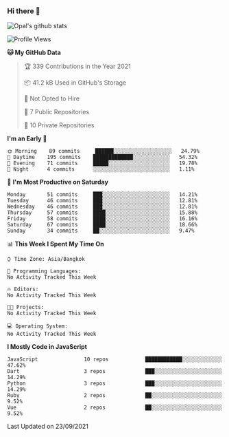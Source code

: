 ### Hi there 👋

![Opal's github stats](https://github-readme-stats.vercel.app/api?username=coolkidneversleep&count_private=true&show_icons=true&theme=radical)


<!--START_SECTION:waka-->
![Profile Views](http://img.shields.io/badge/Profile%20Views-0-blue)

**🐱 My GitHub Data** 

> 🏆 339 Contributions in the Year 2021
 > 
> 📦 41.2 kB Used in GitHub's Storage 
 > 
> 🚫 Not Opted to Hire
 > 
> 📜 7 Public Repositories 
 > 
> 🔑 10 Private Repositories  
 > 
**I'm an Early 🐤** 

```text
🌞 Morning    89 commits     ██████░░░░░░░░░░░░░░░░░░░   24.79% 
🌆 Daytime    195 commits    █████████████░░░░░░░░░░░░   54.32% 
🌃 Evening    71 commits     █████░░░░░░░░░░░░░░░░░░░░   19.78% 
🌙 Night      4 commits      ░░░░░░░░░░░░░░░░░░░░░░░░░   1.11%

```
📅 **I'm Most Productive on Saturday** 

```text
Monday       51 commits     ███░░░░░░░░░░░░░░░░░░░░░░   14.21% 
Tuesday      46 commits     ███░░░░░░░░░░░░░░░░░░░░░░   12.81% 
Wednesday    46 commits     ███░░░░░░░░░░░░░░░░░░░░░░   12.81% 
Thursday     57 commits     ████░░░░░░░░░░░░░░░░░░░░░   15.88% 
Friday       58 commits     ████░░░░░░░░░░░░░░░░░░░░░   16.16% 
Saturday     67 commits     ████░░░░░░░░░░░░░░░░░░░░░   18.66% 
Sunday       34 commits     ██░░░░░░░░░░░░░░░░░░░░░░░   9.47%

```


📊 **This Week I Spent My Time On** 

```text
⌚︎ Time Zone: Asia/Bangkok

💬 Programming Languages: 
No Activity Tracked This Week

🔥 Editors: 
No Activity Tracked This Week

🐱‍💻 Projects: 
No Activity Tracked This Week

💻 Operating System: 
No Activity Tracked This Week

```

**I Mostly Code in JavaScript** 

```text
JavaScript               10 repos            ████████████░░░░░░░░░░░░░   47.62% 
Dart                     3 repos             ███░░░░░░░░░░░░░░░░░░░░░░   14.29% 
Python                   3 repos             ███░░░░░░░░░░░░░░░░░░░░░░   14.29% 
Ruby                     2 repos             ██░░░░░░░░░░░░░░░░░░░░░░░   9.52% 
Vue                      2 repos             ██░░░░░░░░░░░░░░░░░░░░░░░   9.52%

```



 Last Updated on 23/09/2021
<!--END_SECTION:waka-->
